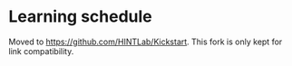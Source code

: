 # Learning schedule

Moved to https://github.com/HINTLab/Kickstart. This fork is only kept for link compatibility.


